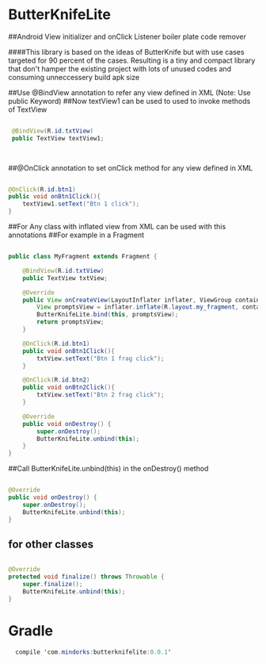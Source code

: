 # ButterKnifeLite
##Android View initializer and onClick Listener boiler plate code remover

####This library is based on the ideas of ButterKnife but with use cases targeted for 90 percent of the cases. Resulting is a tiny and compact library that don't hamper the existing project with lots of unused codes and consuming unneccessery build apk size

##Use @BindView annotation to refer any view defined in XML (Note: Use public Keyword)
##Now textView1 can be used to used to invoke methods of TextView 
```java

 @BindView(R.id.txtView)
 public TextView textView1;

 
```

##@OnClick annotation to set onClick method for any view defined in XML
```java

@OnClick(R.id.btn1)
public void onBtn1Click(){
    textView1.setText("Btn 1 click");
}

```

##For Any class with inflated view from XML can be used with this annotations
##For example in a Fragment
```java

public class MyFragment extends Fragment {

    @BindView(R.id.txtView)
    public TextView txtView;

    @Override
    public View onCreateView(LayoutInflater inflater, ViewGroup container, Bundle savedInstanceState) {
        View promptsView = inflater.inflate(R.layout.my_fragment, container, false);
        ButterKnifeLite.bind(this, promptsView);
        return promptsView;
    }

    @OnClick(R.id.btn1)
    public void onBtn1Click(){
        txtView.setText("Btn 1 frag click");
    }

    @OnClick(R.id.btn2)
    public void onBtn2Click(){
        txtView.setText("Btn 2 frag click");
    }

    @Override
    public void onDestroy() {
        super.onDestroy();
        ButterKnifeLite.unbind(this);
    }
}

```

##Call  ButterKnifeLite.unbind(this) in the onDestroy() method
```java

@Override
public void onDestroy() {
    super.onDestroy();
    ButterKnifeLite.unbind(this);
}

```

## for other classes 
```java

@Override
protected void finalize() throws Throwable {
    super.finalize();
    ButterKnifeLite.unbind(this);
}

```

# Gradle
```java
  compile 'com.mindorks:butterknifelite:0.0.1'
```

